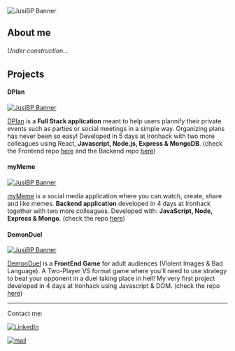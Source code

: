 ![JusiBP Banner](../main/JB_BANNER.png)


## About me
###### Under construction...

## Projects
#### DPlan
[![JusiBP Banner](../main/DPlan.png)](https://famous-brioche-240d75.netlify.app/login)

[DPlan](https://famous-brioche-240d75.netlify.app/login) is a **Full Stack application** meant to help users plannify their private events such as parties or social meetings in a simple way. Organizing plans has never been so easy!
Developed in 5 days at Ironhack with two more colleagues using React, **Javascript, Node.js, Express & MongoDB**. (check the Frontend repo [here](https://github.com/PmplCode/DPlan-front) and the Backend repo [here](https://github.com/PmplCode/DPlan-back))


#### myMeme
[![JusiBP Banner](../main/myMeme.png)](https://mymemevintage.herokuapp.com/)

[myMeme](https://mymemevintage.herokuapp.com/) is a social media application where you can watch, create, share and like memes. **Backend application** developed in 4 days at Ironhack together with two more colleagues.
Developed with: **JavaScript, Node, Express & Mongo**. (check the repo [here](https://github.com/JusiBP/myMeme))

#### DemonDuel
[![JusiBP Banner](../main/DDuel.png)](https://jusibp.github.io/DemonDuel_Game/)

[DemonDuel](https://jusibp.github.io/DemonDuel_Game/) is a **FrontEnd Game** for adult audiences (Violent Images & Bad Language). A Two-Player VS format game where you'll need to use strategy to beat your opponent in a duel taking place in hell!
My very first project developed in 4 days at Ironhack using Javascript & DOM. (check the repo [here](https://github.com/JusiBP/DemonDuel_Game))

---

Contact me:

[![LinkedIn](https://img.shields.io/badge/LinkedIn-0077B5?style=for-the-badge&logo=linkedin&logoColor=white)](https://linkedin.com/in/josepbp)

[![mail](https://img.shields.io/badge/Gmail-D14836?style=for-the-badge&logo=gmail&logoColor=white)](mailto:josepbardesp@gmail.com)
